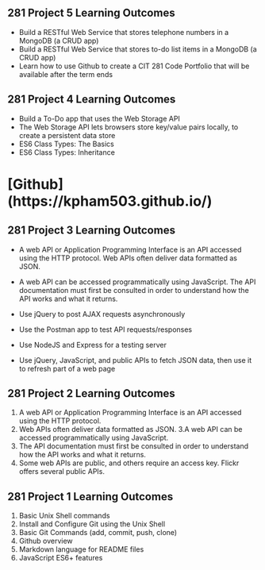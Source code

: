 <h2>281 Project 5 Learning Outcomes</h2>

* Build a RESTful Web Service that stores telephone numbers in a
MongoDB (a CRUD app)
* Build a RESTful Web Service that stores to-do list items in a
MongoDB (a CRUD app)
* Learn how to use Github to create a CIT 281 Code Portfolio that
will be available after the term ends



<h2>281 Project 4 Learning Outcomes</h2>

* Build a To-Do app that uses the Web Storage API
* The Web Storage API lets browsers store key/value pairs locally, to
create a persistent data store
* ES6 Class Types: The Basics
* ES6 Class Types: Inheritance


<h1>[Github](https://kpham503.github.io/)</h1>

<h2>281 Project 3 Learning Outcomes</h2>

* A web API or Application Programming Interface is an API
accessed using the HTTP protocol. Web APIs often deliver data
formatted as JSON.

* A web API can be accessed programmatically using JavaScript.
The API documentation must first be consulted in order to
understand how the API works and what it returns.

* Use jQuery to post AJAX requests asynchronously

* Use the Postman app to test API requests/responses

* Use NodeJS and Express for a testing server

* Use jQuery, JavaScript, and public APIs to fetch JSON data, then
use it to refresh part of a web page

<h2>281 Project 2 Learning Outcomes</h2>

1. A web API or Application Programming Interface is an API
accessed using the HTTP protocol.
2. Web APIs often deliver data formatted as JSON.
3.A web API can be accessed programmatically using JavaScript.
4. The API documentation must first be consulted in order to
understand how the API works and what it returns.
5. Some web APIs are public, and others require an access key.
Flickr offers several public APIs.

<h2>281 Project 1 Learning Outcomes</h2>

1. Basic Unix Shell commands
2. Install and Configure Git using the Unix Shell
3. Basic Git Commands (add, commit, push, clone)
4. Github overview
5. Markdown language for README files
6. JavaScript ES6+ features
